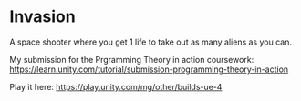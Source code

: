 # Invasion

A space shooter where you get 1 life to take out as many aliens as you can.

My submission for the Prgramming Theory in action coursework:
https://learn.unity.com/tutorial/submission-programming-theory-in-action

Play it here:
https://play.unity.com/mg/other/builds-ue-4

